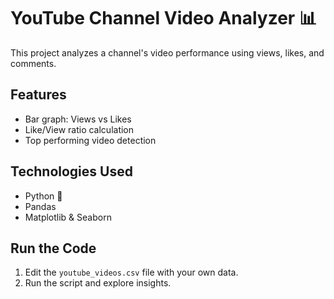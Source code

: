 # YouTube Channel Video Analyzer 📊

This project analyzes a channel's video performance using views, likes, and comments.

## Features
- Bar graph: Views vs Likes
- Like/View ratio calculation
- Top performing video detection

## Technologies Used
- Python 🐍
- Pandas
- Matplotlib & Seaborn

## Run the Code
1. Edit the `youtube_videos.csv` file with your own data.
2. Run the script and explore insights.

